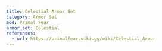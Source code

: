 ```yaml
---
title: Celestial Armor Set
category: Armor Set
mod: Primal Fear
armor_set: Celestial
references:
  - url: https://primalfear.wiki.gg/wiki/Celestial_Armor
---
```


